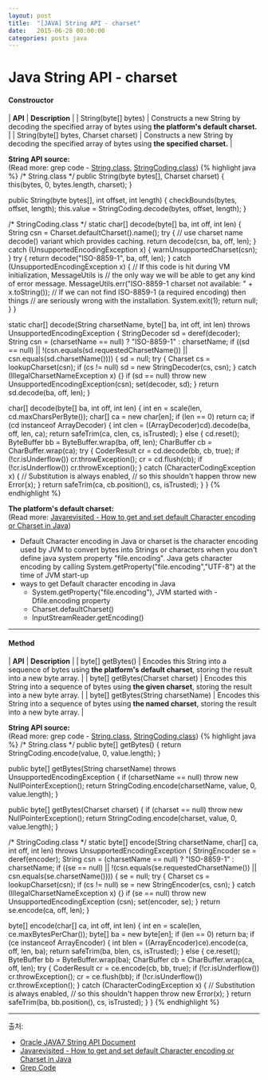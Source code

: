```yaml
---
layout: post
title:  "[JAVA] String API - charset"
date:   2015-06-28 00:00:00
categories: posts java
---
```


# Java String API - charset

#### Constrouctor

| **API** | **Description** |
| String(byte[] bytes) | Constructs a new String by decoding the specified array of bytes using **the platform's default charset.** |
| String(byte[] bytes, Charset charset) | Constructs a new String by decoding the specified array of bytes using **the specified charset.** |

**String API source:**  
(Read more: grep code - [String.class](http://grepcode.com/file/repository.grepcode.com/java/root/jdk/openjdk/7u40-b43/java/lang/String.java#String.%3Cinit%3E%28byte%5B%5D%2Cjava.nio.charset.Charset%29), [StringCoding.class](http://grepcode.com/file/repository.grepcode.com/java/root/jdk/openjdk/7u40-b43/java/lang/StringCoding.java#StringCoding.decode%28java.lang.String%2Cbyte%5B%5D%2Cint%2Cint%29))
{% highlight java %}
/* String.class */
public String(byte bytes[], Charset charset) {
	this(bytes, 0, bytes.length, charset);
}

public String(byte bytes[], int offset, int length) {
	checkBounds(bytes, offset, length);
	this.value = StringCoding.decode(bytes, offset, length);
}

/* StringCoding.class */
static char[] decode(byte[] ba, int off, int len) {
	String csn = Charset.defaultCharset().name();
	try {
		// use charset name decode() variant which provides caching.
		return decode(csn, ba, off, len);
	} catch (UnsupportedEncodingException x) {
		warnUnsupportedCharset(csn);
	}
	try {
		return decode("ISO-8859-1", ba, off, len);
	} catch (UnsupportedEncodingException x) {
		// If this code is hit during VM initialization, MessageUtils is
		// the only way we will be able to get any kind of error message.
		MessageUtils.err("ISO-8859-1 charset not available: "
						 + x.toString());
		// If we can not find ISO-8859-1 (a required encoding) then things
		// are seriously wrong with the installation.
		System.exit(1);
		return null;
	}
}

static char[] decode(String charsetName, byte[] ba, int off, int len) throws UnsupportedEncodingException {
	StringDecoder sd = deref(decoder);
	String csn = (charsetName == null) ? "ISO-8859-1" : charsetName;
	if ((sd == null) || !(csn.equals(sd.requestedCharsetName())
						  || csn.equals(sd.charsetName()))) {
		sd = null;
		try {
			Charset cs = lookupCharset(csn);
			if (cs != null)
				sd = new StringDecoder(cs, csn);
		} catch (IllegalCharsetNameException x) {}
		if (sd == null)
			throw new UnsupportedEncodingException(csn);
		set(decoder, sd);
	}
	return sd.decode(ba, off, len);
}

char[] decode(byte[] ba, int off, int len) {
	int en = scale(len, cd.maxCharsPerByte());
	char[] ca = new char[en];
	if (len == 0)
		return ca;
	if (cd instanceof ArrayDecoder) {
		int clen = ((ArrayDecoder)cd).decode(ba, off, len, ca);
		return safeTrim(ca, clen, cs, isTrusted);
	} else {
		cd.reset();
		ByteBuffer bb = ByteBuffer.wrap(ba, off, len);
		CharBuffer cb = CharBuffer.wrap(ca);
		try {
			CoderResult cr = cd.decode(bb, cb, true);
			if (!cr.isUnderflow())
				cr.throwException();
			cr = cd.flush(cb);
			if (!cr.isUnderflow())
				cr.throwException();
		} catch (CharacterCodingException x) {
			// Substitution is always enabled,
			// so this shouldn't happen
			throw new Error(x);
		}
		return safeTrim(ca, cb.position(), cs, isTrusted);
	}
}
{% endhighlight %}

**The platform's default charset:**    
(Read more: [Javarevisited - How to get and set default Character encoding or Charset in Java](http://javarevisited.blogspot.com/2012/01/get-set-default-character-encoding.html#ixzz3eM6L9518)) 

* Default Character encoding in Java or charset is the character encoding used by JVM to convert bytes into Strings or characters when you don't define java system property "file.encoding". Java gets character encoding by calling System.getProperty("file.encoding","UTF-8") at the time of JVM start-up  
* ways to get Default character encoding in Java
	* System.getProperty("file.encoding"), JVM started with -Dfile.encoding property 
	* Charset.defaultCharset()
	* InputStreamReader.getEncoding()

---

#### Method

| **API** | **Description** |
| byte[]	getBytes() | Encodes this String into a sequence of bytes using **the platform's default charset**, storing the result into a new byte array. |
| byte[]	getBytes(Charset charset) | Encodes this String into a sequence of bytes using **the given charset**, storing the result into a new byte array. |
| byte[]	getBytes(String charsetName) | Encodes this String into a sequence of bytes using **the named charset**, storing the result into a new byte array. |

**String API source:**  
(Read more: grep code - [String.class](http://grepcode.com/file/repository.grepcode.com/java/root/jdk/openjdk/7u40-b43/java/lang/String.java#String.getBytes%28%29), [StringCoding.class](http://grepcode.com/file/repository.grepcode.com/java/root/jdk/openjdk/7u40-b43/java/lang/StringCoding.java#StringCoding.encode%28char%5B%5D%2Cint%2Cint%29))
{% highlight java %}
/* String.class */
public byte[] getBytes() {
	return StringCoding.encode(value, 0, value.length);
}

public byte[] getBytes(String charsetName) throws UnsupportedEncodingException {
	if (charsetName == null) throw new NullPointerException();
	return StringCoding.encode(charsetName, value, 0, value.length);
}

public byte[] getBytes(Charset charset) {
	if (charset == null) throw new NullPointerException();
	return StringCoding.encode(charset, value, 0, value.length);
}

/* StringCoding.class */
static byte[] encode(String charsetName, char[] ca, int off, int len)
	throws UnsupportedEncodingException
{
	StringEncoder se = deref(encoder);
	String csn = (charsetName == null) ? "ISO-8859-1" : charsetName;
	if ((se == null) || !(csn.equals(se.requestedCharsetName())
						  || csn.equals(se.charsetName()))) {
		se = null;
		try {
			Charset cs = lookupCharset(csn);
			if (cs != null)
				se = new StringEncoder(cs, csn);
		} catch (IllegalCharsetNameException x) {}
		if (se == null)
			throw new UnsupportedEncodingException (csn);
		set(encoder, se);
	}
	return se.encode(ca, off, len);
}

byte[] encode(char[] ca, int off, int len) {
	int en = scale(len, ce.maxBytesPerChar());
	byte[] ba = new byte[en];
	if (len == 0)
		return ba;
	if (ce instanceof ArrayEncoder) {
		int blen = ((ArrayEncoder)ce).encode(ca, off, len, ba);
		return safeTrim(ba, blen, cs, isTrusted);
	} else {
		ce.reset();
		ByteBuffer bb = ByteBuffer.wrap(ba);
		CharBuffer cb = CharBuffer.wrap(ca, off, len);
		try {
			CoderResult cr = ce.encode(cb, bb, true);
			if (!cr.isUnderflow())
				cr.throwException();
			cr = ce.flush(bb);
			if (!cr.isUnderflow())
				cr.throwException();
		} catch (CharacterCodingException x) {
			// Substitution is always enabled,
			// so this shouldn't happen
			throw new Error(x);
		}
		return safeTrim(ba, bb.position(), cs, isTrusted);
	}
}
{% endhighlight %}

--- 

출처:

* [Oracle JAVA7 String API Document](http://docs.oracle.com/javase/7/docs/api/java/lang/String.html)
* [Javarevisited - How to get and set default Character encoding or Charset in Java](http://javarevisited.blogspot.kr/2012/01/get-set-default-character-encoding.html)
* [Grep Code](http://grepcode.com/)